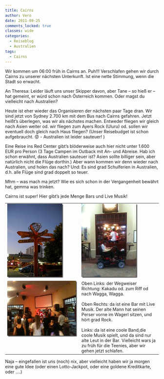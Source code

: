 ```yaml
---
title: Cairns
author: Vero
date: 2011-09-25
comments_locked: true
classes: wide
categories:
  - Reiseblog
  - Australien
tags:
  - Cairns
---
```


<p>Wir kommen um 06:00 früh in Cairns an. Puh!!! Verschlafen gehen wir durch Cairns zu unserer nächsten Unterkunft. Ist eine nette Stimmung, wenn die Stadt so erwacht.</p>  <p>An Theresa: Leider läuft uns unser Skipper davon, aber Tane – so hieß er – hat gemeint, er würd schon nach Österreich kommen. Oder magst du vielleicht nach Australien?</p>  <p>Heute ist eher wieder das Organisieren der nächsten paar Tage dran. Wir sind jetzt von Sydney 2.700 km mit dem Bus nach Cairns gefahren. Jetzt heißt’s überlegen, was wir als nächstes machen. Entweder fliegen wir gleich nach Asien weiter od. wir fliegen zum Ayers Rock (Uluru) od. sollen wir eventuell doch gleich nach Haus fliegen? (Unser Reisebudget ist schon aufgebraucht. 😟 - Australien ist leider sauteuer! )</p>  <p>Eine Reise ins Red Center gibt’s blöderweise auch hier nicht unter 1.600 EUR pro Person (3 Tage Campen im Outback mit An- und Abreise. Hab ich schon erwähnt, dass Australien sauteuer ist? Asien sollte billiger sein, aber natürlich nicht die Flüge dorthin.) Aber wann kommen wir denn wieder nach Australien, und holen das nach? Und: Es sind grad Schulferien in Australien, d.h. alle Flüge sind grad doppelt so teuer.</p>  <p>Mhm – was mach ma jetzt? Wie es sich schon in der Vergangenheit bewährt hat, gemma was trinken.</p>  <p>Cairns ist super! Hier gibt’s jede Menge Bars und Live Musik!</p>  <table border="0" cellspacing="0" cellpadding="2" width="600"><tbody>     <tr>       <td valign="top" width="300"><a href="/assets/images/2011/09/DSCN3289.jpg"><img src="/assets/images/2011/09/DSCN3289_thumb.jpg" width="184" height="244" alt="DSCN3289" border="0" /></a></td>        <td valign="top" width="300"><a href="/assets/images/2011/09/IMG_1671.jpg"><img src="/assets/images/2011/09/IMG_1671_thumb.jpg" width="184" height="244" alt="IMG_1671" border="0" /></a></td>     </tr>      <tr>       <td valign="top" width="300"><a href="/assets/images/2011/09/IMG_1673.jpg"><img src="/assets/images/2011/09/IMG_1673_thumb.jpg" width="244" height="184" alt="IMG_1673" border="0" /></a></td>        <td valign="top" width="300">Oben Links: der Wegweiser Richtung: Kakadu od. zum Riff od nach Wagga, Wagga.         <br />          <br />Oben Rechts: da ist eine Bar mit Live Musik. Der alte Mann hat seinen Perser vorne im Wagerl sitzen, und hört grad Rock.          <br />          <br />Links: da ist eine coole Band,die coole Musik spielt, und da sind nur alte Leut in der Bar. Vielleicht wars ja zu früh für die Teenies, aber wir gehen jetzt schlafen.&#160; <br /></td>     </tr>   </tbody></table>          <p>Naja – eingefallen ist uns (noch) nix, aber vielleicht haben wir ja morgen eine gute Idee (oder einen Lotto-Jackpot, oder eine goldene Kreditkarte, oder ….)</p>
